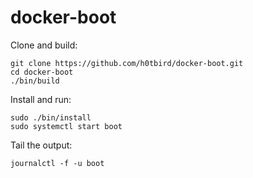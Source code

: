 # docker-boot

Clone and build:
```
git clone https://github.com/h0tbird/docker-boot.git
cd docker-boot
./bin/build
```

Install and run:
```
sudo ./bin/install
sudo systemctl start boot
```

Tail the output:
```
journalctl -f -u boot
```

